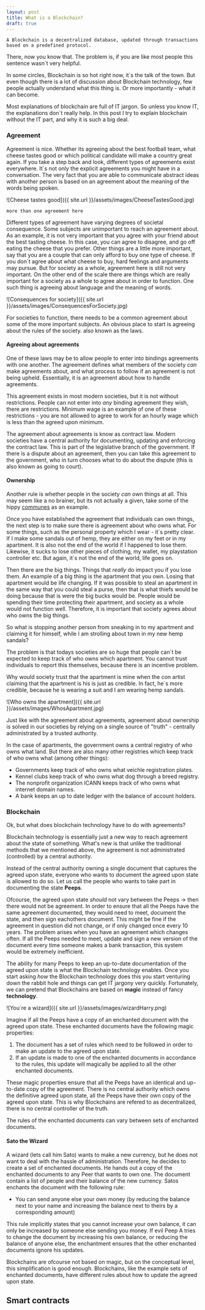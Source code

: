 ```yaml
---
layout: post
title: What is a Blockchain?
draft: true
---
```


<!--more-->

<!--Dear reader of the HTML document, I use html notes while i work to jot down any thoughts i get while writing - i´ve decided not to delete these after writing as they are hidden for most readers, and may be of interest for someone who is actually willing to look at the html -->

    A Blockchain is a decentralized database, updated through transactions based on a predefined protocol.

There, now you know that. The problem is, if you are like most people this sentence wasn´t very helpful. 

In some circles, Blockchain is so hot right now, it´s the talk of the town. But even though there is a lot of discussion about Blockchain technology, few people actually understand what this thing is. Or more importantly - what it can become.

Most explanations of blockchain are full of IT jargon. So unless you know IT, the explanations don´t really help. In this post I try to explain blockchain without the IT part, and why it is such a big deal.

<!-- But first I will go on a little tangent, bear with me-->

### Agreement

Agreement is nice. Whether its agreeing about the best football team, what cheese tastes good or which political candidate will make a country great again. If you take a step back and look, different types of agreements exist everywhere. It´s not only the explicit agreements you might have in a conversation<!--the subject of the conversation-->. The very fact that you are able to communicate abstract ideas with  another person is based on an agreement about the meaning of the words being spoken.

![Cheese tastes good]({{ site.url }}/assets/images/CheeseTastesGood.jpg)

    more than one agreement here

Different types of agreement have varying degrees of societal consequence. Some subjects are unimportant to reach an agreement about. As an example, it is not very important that you agree with your friend about the best tasting cheese. In this case, you can agree to disagree, and go off eating the cheese that you prefer. Other things are a little more important, say that you are a couple that can only afford to buy one type of cheese. If you don´t agree about what cheese to buy, hard feelings and arguments may pursue. But for society as a whole, agreement here is still not very important. On the other end of the scale there are things which are really important for a society as a whole to agree about in order to function. <!--Dont like the last sentence here-->One such thing is agreeing about language and the meaning of words.

![Consequences for society]({{ site.url }}/assets/images/ConsequencesForSociety.jpg)

For societies to function, there needs to be a common agreement about some of the more important subjects. An obvious place to start is agreeing about the rules of the society. also known as the laws.


#### Agreeing about agreements

One of these laws may be to allow people to enter into bindings agreements with one another. The agreement defines what members of the society *can* make agreements about, and what process to follow if an agreement is not being upheld. Essentially, it is an agreement about how to handle agreements.

<!--Sketch of person making an agreement to sell his children to slavery, and then the law saying "no"-->

This agreement exists in most modern societies, but it is not without restrictions. People can not enter into *any* binding agreement they wish, there are restrictions. Minimum wage is an example of one of these restrictions - you are not allowed to agree to work for an hourly wage which is less than the agreed upon minimum.

The agreement about agreements is know as contract law. Modern societies have a central authority for documenting, updating and enforcing the contract law. This is part of the legislative branch of the government. If there is a dispute about an agreement, then you can take this agreement to the government, who in turn chooses what to do about the dispute (this is also known as going to court).

#### Ownership

Another rule is whether people in the society *can* own things at all. This may seem like a no brainer, but its not actually a given, take some of the hippy [communes](https://en.wikipedia.org/wiki/Commune) as an example.

Once you have established the agreement that individuals can own things, the next step is to make sure there is agreement about who owns what. For some things, such as the personal property which I wear - it´s pretty clear. If I make some sandals out of hemp, they are either on my feet or in my apartment. It is also not the end of the world if I happened to lose them. Likewise, it sucks to lose other pieces of clothing, my wallet, my playstation controller etc. But again, it´s not the end of the world, life goes on. 

Then there are the big things. Things that *really* do impact you if you lose them. An example of a big thing is the apartment that you own. Losing that apartment would be life changing. If it was possible to steal an apartment in the same way that you could steal a purse, then that is what thiefs would be doing because that is were the big bucks would be. People would be spending their time protecting their apartment, and society as a whole would not function well. Therefore, it is important that society agrees about who owns the big things.

So what is stopping another person from sneaking in to my apartment and claiming it for himself, while I am strolling about town in my new hemp sandals? 

The problem is that todays societies are so huge that people can´t be expected to keep track of who owns which apartment. You cannot trust individuals to report this themselves, because there is an incentive problem. 

Why would society trust that the apartment is mine when the con artist claiming that the apartment is his is just as credible. In fact, he´s more credible, because he is wearing a suit and I am wearing hemp sandals.

![Who owns the apartment]({{ site.url }}/assets/images/WhosApartment.jpg)

Just like with the agreement about agreements, agreement about ownership is solved in our societies by relying on a single source of "truth" - centrally administrated by a trusted authority.

In the case of apartments, the government owns a central registry of who owns what land. But there are also many other registries which keep track of who owns what (among other things):

<!--Could talk about the different types of registers here. How ancients used stone tablets or Quipus as their registreries-->

- Governments keep track of who owns what veichle registration plates.
- Kennel clubs keep track of who owns what dog through a breed registry.
- The nonprofit organization ICANN keeps track of who owns what internet domain names. 
- A bank keeps an up to date ledger with the balance of account holders.

<!--should write a sentence here, summarizing the above paragraph-->

### Blockchain

Ok, but what does blockchain technology have to do with agreements?

Blockchain technology is essentially just a new way to reach agreement about the state of something. What's new is that unlike the traditional methods that we mentioned above, the agreement is not administrated (controlled) by a central authority.

<!--Should i emphasize the importance of the word state?-->

Instead of the central authority owning a single document that captures the agreed upon state, everyone who wants to document the agreed upon state is allowed to do so. Let us call the people who wants to take part in documenting the state **Peeps**. 

<!--
    Should have an image of a large amount of people here, with some of them with their hands up in the air. An an arrow signaling that these are the peeps
-->

Ofcourse, the agreed upon state *should* not vary between the Peeps -> then there would not be agreement. In order to ensure that all the Peeps have the same agreement documented, they would need to meet, document the state, and then sign eachothers document. This might be fine if the agreement in question did not change, or if only changed once every 10 years. The problem arises when you have an agreement which changes often. If all the Peeps needed to meet, update and sign a new version of the document every time someone makes a bank transaction, this system would be extremely inefficient.

<!--
    The society as a whole would need to agree that most of the peeps were honest

    This might lead just a few people willing to be PEEPS. This would then mean that the whole thing was centralized.
-->

The ability for many Peeps to keep an up-to-date documentation of the agreed upon state is what the Blockchain technology enables. Once you start asking *how* the Blockchain technology does this you start venturing down the rabbit hole and things can get IT jargony very quickly. Fortunately, we can pretend that Blockchains are based on **magic** instead of fancy **technology**.

<!-- Am I cheating by using magic to get around the promise of not using IT jargon? -->

![You´re a wizard]({{ site.url }}/assets/images/wizardHarry.png)

Imagine if all the Peeps have a copy of an enchanted document with the agreed upon state. These enchanted documents have the following magic properties:

1. The document has a set of rules which need to be followed in order to make an update to the agreed upon state.
2. If an update is made to one of the enchanted documents in accordance to the rules, this update will magically be applied to all the other enchanted documents.

These magic properties ensure that all the Peeps have an identical and up-to-date copy of the agreement. There is no central authority which owns the definitive agreed upon state, all the Peeps have their own copy of the agreed upon state. This is why Blockchains are refered to as decentralized, there is no central controller of the truth.

<!--illustration showing documents being updated based on one enchanted document being updated-->

The rules of the enchanted documents can vary between sets of enchanted documents.

#### Sato the Wizard

A wizard (lets call him Sato) wants to make a new currency, but he does not want to deal with the hassle of administration. Therefore, he decides to create a set of enchanted documents. He hands out a copy of the enchanted documents to any Peer that wants to own one. The document contain a list of people and their balance of the new currency. Satos enchants the document with the following rule:

- You can send anyone else your own money (by reducing the balance next to your name and increasing the balance next to theirs by a corresponding amount)

This rule implicitly states that you cannot increase your own balance, it can only be increased by someone else sending you money. If evil Peep A tries to change the document by increasing his own balance, or reducing the balance of anyone else, the enchantment ensures that the other enchanted documents ignore his updates.

Blockchains are ofcourse not based on magic, but on the conceptual level, this simplification is good enough. Blockchains, like the example sets of enchanted documents, have different rules about how to update the agreed upon state.

<!-- could mention that the agreed upon state is done at a block at a time-->

## Smart contracts


<!--
This also means that there is no central authority who can independently change the rules of the blockchain. The rules are already set in the blockchain, and a government, or a bank must follow these rules like everyone else.

Talk about the weak link between the blockchain and the real world. For example, that scarcity of a certain type of token. And this only has value in the real world because people are willing to pay a price for it.

That’s what is meant by decentralized. Instead of one entity managing a central truth for everyone else, now many entities can own an up to date copy of the truth.

Its all about documenting the state of things. One truth which there is agreement about (at least on the societal level)

- Contracts are the things that need to be explicitly defined. When there needs to be agreement.
- Political views, but there is agreement about who can govern even if there is no agreement about who should govern.
- de facto vs de jura - queen in england owning all the land
- contracts are a strange case, because no central authoroty actually keeps this state. But both parties have signed versions of the contract which is presented to a central authority in the case a dispute has to be solved.

- Its worth noting that not everyone might agree with the rules of the society. In fact, they probably dont, but they know the consequences if they do not agree about something.
    + It does not matter . Its a fiction, a legal fiction

- if today you someone had sneaked in your apartment and claimed it fo rthemselves, the first people that the police would check with is probably the neighbours. They likely do have an up to date view about who owns what. And the police trust them to be honest.
    + But you cannot be sure that they have an up to date view of the world. What if the unknown stranger had just paid a large sum of money for the apartment but the old owner still claimed ownership.
- The good thing about smart contract is that everything needs to be so explicitly defined. This means that there is less room missunderstanding.
- Explain that there are private and public blockchains

-documenting isnt really enough, enforcing is also important.

There needs to be some sort of way that society agrees upon who owns what. One single source of the "truth". This is usually solved by one central authority documenting the state of things.
-->